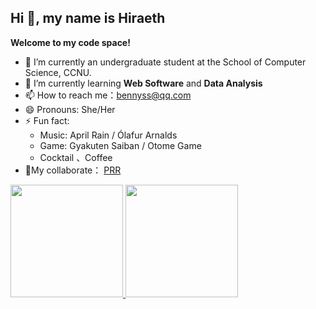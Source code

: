 ## Hi 👋, my name is Hiraeth

**Welcome to my code space!**



- 🔭 I’m currently an undergraduate student at the School of Computer Science, CCNU.
- 💞️ I’m currently learning **Web Software** and **Data Analysis**
- 📫 How to reach me：bennyss@qq.com
- 😄 Pronouns: She/Her
- ⚡ Fun fact: 
  - Music: April Rain / Ólafur Arnalds
  - Game:  Gyakuten Saiban / Otome Game
  - Cocktail 、Coffee
- :girl:My collaborate： [PRR](https://github.com/writingdoge)



<div>
  <a href="https://github.com/Hiraethsev">
  <img height="180em" src="https://github-readme-stats.vercel.app/api?username=Hiraethsev&show_icons=true&include_all_commits=true&count_private=true"/>
  <img height="180em" src="https://github-readme-stats.vercel.app/api/top-langs/?username=Hiraethsev&layout=compact&langs_count=6"/>
</div>

